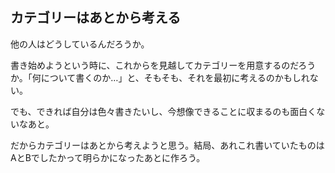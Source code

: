 ## カテゴリーはあとから考える
他の人はどうしているんだろうか。

書き始めようという時に、これからを見越してカテゴリーを用意するのだろうか。「何について書くのか…」と、そもそも、それを最初に考えるのかもしれない。

でも、できれば自分は色々書きたいし、今想像できることに収まるのも面白くないなあと。

だからカテゴリーはあとから考えようと思う。結局、あれこれ書いていたものはAとBでしたかって明らかになったあとに作ろう。